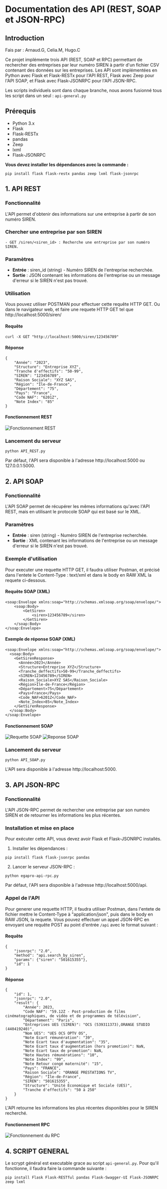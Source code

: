 # Documentation des API (REST, SOAP et JSON-RPC)

## Introduction

Fais par : Arnaud.G, Celia.M, Hugo.C

Ce projet implémente trois API (REST, SOAP et RPC) permettant de rechercher des entreprises par leur numéro SIREN à partir d'un fichier CSV contenant des données sur les entreprises.
Les API sont implémentées en Python avec Flask et Flask-RESTx pour l'API REST, Flask avec Zeep pour l'API SOAP, et Flask avec Flask-JSONRPC pour l'API JSON-RPC.

Les scripts individuels sont dans chaque branche, nous avons fusionné tous les script dans un seul : ```api-general.py``` 

## Prérequis

- Python 3.x
- Flask
- Flask-RESTx
- pandas
- Zeep
- lxml
- Flask-JSONRPC

**Vous devez installer les dépendances avec la commande :**

```
pip install flask flask-restx pandas zeep lxml flask-jsonrpc
```

## 1\. API REST

### Fonctionnalité

L'API permet d'obtenir des informations sur une entreprise à partir de son numéro SIREN.

### Chercher une entreprise par son SIREN

```
- GET /siren/<siren_id> : Recherche une entreprise par son numéro SIREN.
```

### Paramètres

- **Entrée** : siren_id (string) - Numéro SIREN de l'entreprise recherchée.
- **Sortie** : JSON contenant les informations de l'entreprise ou un message d'erreur si le SIREN n'est pas trouvé.

### Utilisation

Vous pouvez utiliser POSTMAN pour effectuer cette requête HTTP GET.
Ou dans le navigateur web, et faire une requete HTTP GET tel que http://localhost:5000/siren/<siren>

#### Requête

```
curl -X GET "http://localhost:5000/siren/123456789"
```

#### Réponse

```
{
    "Année": "2023",
    "Structure": "Entreprise XYZ",
    "Tranche d'effectifs": "50-99",
    "SIREN": "123456789",
    "Raison Sociale": "XYZ SAS",
    "Région": "Île-de-France",
    "Département": "75",
    "Pays": "France",
    "Code NAF": "6201Z",
    "Note Index": "85"
}
```

#### Fonctionnement REST
![Fonctionnement REST](rest.png)

### Lancement du serveur

```
python API_REST.py
```

Par défaut, l'API sera disponible à l'adresse http://localhost:5000 ou 127.0.0.1:5000.

## 2\. API SOAP

### Fonctionnalité

L'API SOAP permet de récupérer les mêmes informations qu'avec l'API REST, mais en utilisant le protocole SOAP qui est basé sur le XML.

### Paramètres

- **Entrée** : siren (string) - Numéro SIREN de l'entreprise recherchée.
- **Sortie** : XML contenant les informations de l'entreprise ou un message d'erreur si le SIREN n'est pas trouvé.

### Exemple d'utilisation

Pour executer une requette HTTP GET, il faudra utiliser Postman, et précisé dans l'entete le Content-Type : text/xml et dans le body en RAW XML la requete ci-dessous.

#### Requête SOAP (XML)

```
<soap:Envelope xmlns:soap="http://schemas.xmlsoap.org/soap/envelope/">
    <soap:Body>
        <GetSiren>
            <siren>123456789</siren>
        </GetSiren>
    </soap:Body>
</soap:Envelope>
```

#### Exemple de réponse SOAP (XML)

```
<soap:Envelope xmlns:soap="http://schemas.xmlsoap.org/soap/envelope/">
  <soap:Body>
    <GetSirenResponse>
      <Année>2023</Année>
      <Structure>Entreprise XYZ</Structure>
      <Tranche_deffectifs>50-99</Tranche_deffectifs>
      <SIREN>123456789</SIREN>
      <Raison_Sociale>XYZ SAS</Raison_Sociale>
      <Région>Île-de-France</Région>
      <Département>75</Département>
      <Pays>France</Pays>
      <Code_NAF>6201Z</Code_NAF>
      <Note_Index>85</Note_Index>
    </GetSirenResponse>
  </soap:Body>
</soap:Envelope>
```
#### Fonctionnement SOAP
![Requette SOAP](soap-request.png)
![Reponse SOAP](soap-reply.png)

### Lancement du serveur

```
python API_SOAP.py
```

L'API sera disponible à l'adresse http://localhost:5000.

## 3\. API JSON-RPC

### Fonctionnalité

L'API JSON-RPC permet de rechercher une entreprise par son numéro SIREN et de retourner les informations les plus récentes.

### Installation et mise en place

Pour exécuter cette API, vous devez avoir Flask et Flask-JSONRPC installés.

1. Installer les dépendances :

```
pip install flask flask-jsonrpc pandas
```

2. Lancer le serveur JSON-RPC :

```
python egapro-api-rpc.py
```

Par défaut, l'API sera disponible à l'adresse http://localhost:5000/api.

### Appel de l'API

Pour generer une requette HTTP, il faudra utiliser Postman, dans l'entete de fichier mettre le Content-Type à "application/json", puis dans le body en RAW JSON, la requete.
Vous pouvez effectuer un appel JSON-RPC en envoyant une requête POST au point d'entrée `/api` avec le format suivant :

#### Requête

```
{
    "jsonrpc": "2.0",
    "method": "api.search_by_siren",
    "params": {"siren": "501615355"},
    "id": 1
}
```

#### Réponse

```
{
    "id": 1,
    "jsonrpc": "2.0",
    "result": {
        "Année": 2023,
        "Code NAF": "59.12Z - Post-production de films cinématographiques, de vidéo et de programmes de télévision",
        "Département": "Paris",
        "Entreprises UES (SIREN)": "OCS (539311373),ORANGE STUDIO (440419240)",
        "Nom UES": "UES OCS OPTV OS",
        "Note Ecart rémunération": "39",
        "Note Ecart taux d'augmentation": "35",
        "Note Ecart taux d'augmentation (hors promotion)": NaN,
        "Note Ecart taux de promotion": NaN,
        "Note Hautes rémunérations": "10",
        "Note Index": "99",
        "Note Retour congé maternité": "15",
        "Pays": "FRANCE",
        "Raison Sociale": "ORANGE PRESTATIONS TV",
        "Région": "Île-de-France",
        "SIREN": "501615355",
        "Structure": "Unité Economique et Sociale (UES)",
        "Tranche d'effectifs": "50 à 250"
    }
}
```

L'API retourne les informations les plus récentes disponibles pour le SIREN recherché.

#### Fonctionnement RPC
![Fonctionnement du RPC](rpc.png)

## 4\. SCRIPT GENERAL

Le scrypt général est executable grace au script ```api-general.py```.
Pour qu'il fonctionne, il faudra faire la commande suivante :
```
pip install Flask Flask-RESTful pandas Flask-Swagger-UI Flask-JSONRPC zeep lxml
```

